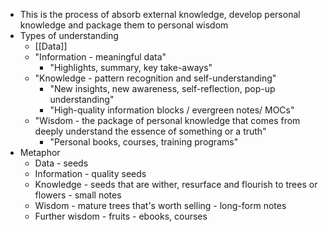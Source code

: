 - This is the process of absorb external knowledge, develop personal knowledge and package them to personal wisdom
- Types of understanding
    - [[Data]]
    - "Information - meaningful data"
        - "Highlights, summary, key take-aways"
    - "Knowledge - pattern recognition and self-understanding"
        - "New insights, new awareness, self-reflection, pop-up understanding"
        - "High-quality information blocks / evergreen notes/ MOCs"
    - "Wisdom - the package of personal knowledge that comes from deeply understand the essence of something or a truth"
        - "Personal books, courses, training programs"
- Metaphor
    - Data - seeds
    - Information - quality seeds
    - Knowledge - seeds that are wither, resurface and flourish to trees or flowers - small notes
    - Wisdom - mature trees that's worth selling - long-form notes
    - Further wisdom - fruits - ebooks, courses
